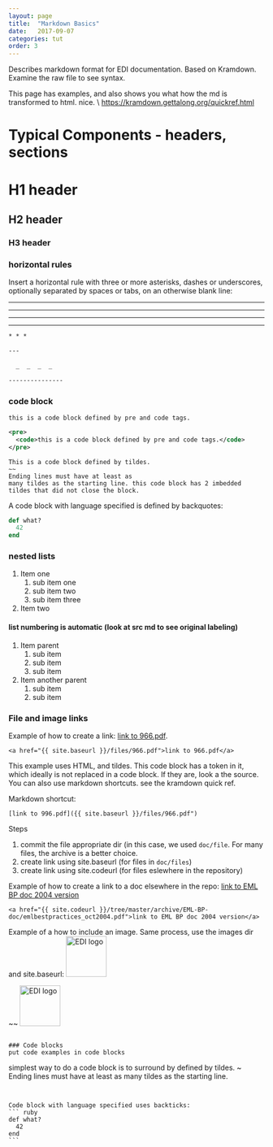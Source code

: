```yaml
---
layout: page
title:  "Markdown Basics"
date:   2017-09-07
categories: tut
order: 3
---
```


Describes markdown format for EDI documentation. Based on Kramdown. Examine the raw file to see syntax.


This page has examples, and also shows you what how the md is transformed to html. nice. \ 
 https://kramdown.gettalong.org/quickref.html

# Typical Components - headers, sections

# H1 header

## H2 header

### H3 header

### horizontal rules
Insert a horizontal rule with three or more asterisks, dashes or underscores, optionally separated by spaces or tabs, on an otherwise blank line:

* * *

---

  _  _  _  _

---------------

```md
* * *

---

  _  _  _  _

---------------
```


### code block

<pre><code>this is a code block defined by pre and code tags.
</code></pre>

```xml
<pre>
  <code>this is a code block defined by pre and code tags.</code>
</pre>
```

~~~~~
This is a code block defined by tildes.
~~
Ending lines must have at least as
many tildes as the starting line. this code block has 2 imbedded tildes that did not close the block.
~~~~~~~~~~~


A code block with language specified is defined by backquotes:

```ruby
def what?
  42
end
```


### nested lists
1. Item one
   1. sub item one
   2. sub item two
   3. sub item three
2. Item two

#### list numbering is automatic (look at src md to see original labeling)
1. Item parent
   1. sub item 
   1. sub item 
   1. sub item 
1. Item another parent
   1. sub item
   1. sub item




### File and image links
Example of how to create a link: <a href="{{ site.baseurl }}/files/966.pdf">link to 966.pdf</a>.

~~~
<a href="{{ site.baseurl }}/files/966.pdf">link to 966.pdf</a>
~~~~

This example uses HTML, and tildes. This code block has a token in it, which ideally is not replaced in a code block. If they are, look a the source. You can also use markdown shortcuts. see the kramdown quick ref.

Markdown shortcut:
~~~
[link to 996.pdf]({{ site.baseurl }}/files/966.pdf")
~~~~

Steps
1. commit the file appropriate dir (in this case, we used `doc/file`. For many files, the archive is a better choice.
1. create link using site.baseurl (for files in `doc/files`)
1. create link using site.codeurl (for files eslewhere in the repository)

Example of how to create a link to a doc elsewhere in the repo: 
<a href="{{ site.codeurl }}/tree/master/archive/EML-BP-doc/emlbestpractices_oct2004.pdf">link to EML BP doc 2004 version</a>

```
<a href="{{ site.codeurl }}/tree/master/archive/EML-BP-doc/emlbestpractices_oct2004.pdf">link to EML BP doc 2004 version</a>
```



Example of a how to include an image. Same process, use the images dir and site.baseurl:
<img src="{{ site.baseurl }}/images/EDI-logo-svg-240.png" alt="EDI logo" height="80" width="80"/>

~~
<img src="{{ site.baseurl }}/images/EDI-logo-svg-240.png" alt="EDI logo" height="80" width="80"/>
~~~

### Code blocks
put code examples in code blocks
~~~~
simplest way to do a code block is to surround by defined by tildes.
~
Ending lines must have at least as
many tildes as the starting line.
~~~~~~~~~~


Code block with language specified uses backticks:
``` ruby
def what?
  42
end
```




